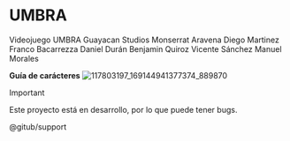 # UMBRA
Videojuego UMBRA
Guayacan Studios
  Monserrat Aravena 
  Diego Martinez 
  Franco Bacarrezza
  Daniel Durán
  Benjamin Quiroz
  Vicente Sánchez
  Manuel Morales



**Guía de carácteres**
![117803197_169144941377374_889870](https://github.com/BenjaminQRojas/UMBRA/assets/107888507/f7cece24-d891-47d9-811f-f8fa5ebf03d7)








> [!IMPORTANT]
> Este proyecto está en desarrollo, por lo que puede tener bugs.

@gitub/support

